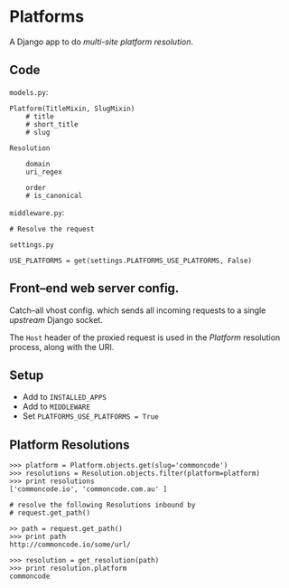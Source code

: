 Platforms
=========

A Django app to do *multi-site platform resolution*.

## Code

`models.py`:

    Platform(TitleMixin, SlugMixin)
        # title
        # short_title
        # slug

    Resolution

        domain
        uri_regex

        order
        # is_canonical

`middleware.py`:

    # Resolve the request

`settings.py`

    USE_PLATFORMS = get(settings.PLATFORMS_USE_PLATFORMS, False)

## Front–end web server config.

Catch–all vhost config. which sends all incoming requests to a single *upstream* Django socket.

The `Host` header of the proxied request is used in the *Platform* resolution process, along with the URI.

## Setup

+ Add to `INSTALLED_APPS`
+ Add to `MIDDLEWARE`
+ Set `PLATFORMS_USE_PLATFORMS = True`

## Platform Resolutions

    >>> platform = Platform.objects.get(slug='commoncode')
    >>> resolutions = Resolution.objects.filter(platform=platform)
    >>> print resolutions
    ['commoncode.io', 'commoncode.com.au' ]

    # resolve the following Resolutions inbound by
    # request.get_path()

    >> path = request.get_path()
    >>> print path
    http://commoncode.io/some/url/

    >>> resolution = get_resolution(path)
    >>> print resolution.platform
    commoncode

